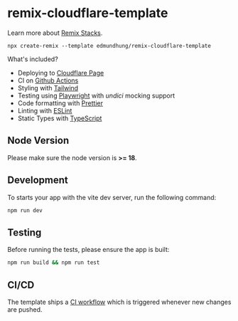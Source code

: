 # remix-cloudflare-template

Learn more about [Remix Stacks](https://remix.run/stacks).

```
npx create-remix --template edmundhung/remix-cloudflare-template
```

What's included?

- Deploying to [Cloudflare Page](https://workers.cloudflare.com/)
- CI on [Github Actions](https://github.com/features/actions)
- Styling with [Tailwind](https://tailwindcss.com/)
- Testing using [Playwright](playwright.dev/) with _undici_ mocking support
- Code formatting with [Prettier](https://prettier.io)
- Linting with [ESLint](https://eslint.org)
- Static Types with [TypeScript](https://typescriptlang.org)

## Node Version

Please make sure the node version is **>= 18**.

## Development

To starts your app with the vite dev server, run the following command:

```sh
npm run dev
```

## Testing

Before running the tests, please ensure the app is built:

```sh
npm run build && npm run test
```

## CI/CD

The template ships a [CI workflow](./.github/workflows/ci.yml) which is
triggered whenever new changes are pushed.

